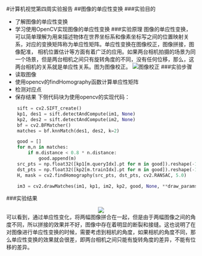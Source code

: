 #计算机视觉第四周实验报告
##图像的单应性变换
###实验目的
- 了解图像的单应性变换
- 学习使用OpenCV实现图像的单应性变换
###实验原理
图像的单应性变换，可以简单理解为用来描述物体在世界坐标系和像素坐标写之间的位置映射关系，对应的变换矩阵称为单应性矩阵。单应性变换在图像校正，图像拼接，图像配准， 相机位置估计等方面有着广泛的应用。如果两台相机拍摄的场景为同一个场景，但是两台相机之间只有旋转角度的不同，没有任何位移，那么，这两台相机的关系就是单应性关系。图为图像校正。
![图像校正](http://5b0988e595225.cdn.sohucs.com/images/20180223/b1d0f9ba87a748c8a67b26ca5011f386.jpeg)
###实验步骤
- 读取图像
- 使用opencv的findHomography函数计算单应性矩阵
- 检测对应点
- 保存结果
下侧代码块为使用opencv的实现代码：
```python
    sift = cv2.SIFT_create()
    kp1, des1 = sift.detectAndCompute(im1, None)
    kp2, des2 = sift.detectAndCompute(im2, None)
    bf = cv2.BFMatcher()
    matches = bf.knnMatch(des1, des2, k=2)

    good = []
    for m,n in matches:
        if m.distance < 0.8 * n.distance:
            good.append(m)
    src_pts = np.float32([kp1[m.queryIdx].pt for m in good]).reshape(-1,1,2)
    dst_pts = np.float32([kp2[m.trainIdx].pt for m in good]).reshape(-1,1,2)
    H, mask = cv2.findHomography(src_pts, dst_pts, cv2.RANSAC, 5.0)

    im3 = cv2.drawMatches(im1, kp1, im2, kp2, good, None, **draw_params)
```
###实验结果
<div align="center"> 
<img src="C:\\Users\\14394\\Desktop\\test\\week4\\homography.png"/> 
</div>
可以看到，通过单应性变化，将两幅图像拼合在一起，但是由于两幅图像之间的角度不同，所以拼接的效果并不好，图像中存在着明显的断裂和接缝。这也说明了在对图像进行单应性变换的时候，需要考虑到相机的角度，如果相机的角度不同，那么单应性变换的效果就会很差，即两台相机之间只能有旋转角度的差异，不能有位移的差异。